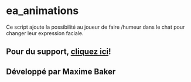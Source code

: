 # ea_animations
Ce script ajoute la possibilité au joueur de faire /humeur dans le chat pour changer leur expression faciale.
<br/>

## Pour du support, [cliquez ici](https://support.touchem.ca)!

## Développé par Maxime Baker
